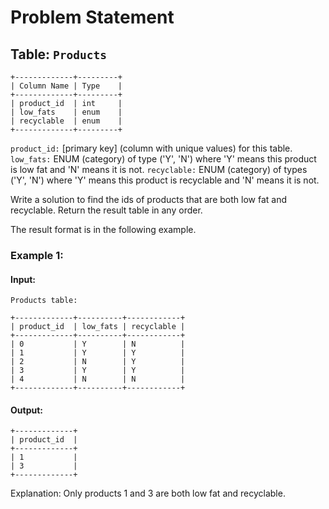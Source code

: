 # Problem Statement
## Table: `Products`
```
+-------------+---------+
| Column Name | Type    |
+-------------+---------+
| product_id  | int     |
| low_fats    | enum    |
| recyclable  | enum    |
+-------------+---------+
```
`product_id:` [primary key] (column with unique values) for this table.
`low_fats:` ENUM (category) of type ('Y', 'N') where 'Y' means this product is low fat and 'N' means it is not.
`recyclable:` ENUM (category) of types ('Y', 'N') where 'Y' means this product is recyclable and 'N' means it is not.
 

Write a solution to find the ids of products that are both low fat and recyclable. Return the result table in any order.

The result format is in the following example.
### Example 1:

#### Input: 
`Products table:`
```
+-------------+----------+------------+
| product_id  | low_fats | recyclable |
+-------------+----------+------------+
| 0           | Y        | N          |
| 1           | Y        | Y          |
| 2           | N        | Y          |
| 3           | Y        | Y          |
| 4           | N        | N          |
+-------------+----------+------------+
```
#### Output: 
```
+-------------+
| product_id  |
+-------------+
| 1           |
| 3           |
+-------------+
```
Explanation: Only products 1 and 3 are both low fat and recyclable.
